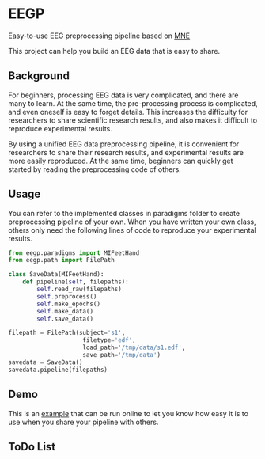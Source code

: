 # EEGP
Easy-to-use EEG preprocessing pipeline based on [MNE][]

This project can help you build an EEG data  that is easy to share.

## Background
For beginners, processing EEG data is very complicated, and there are many to learn. At the same time, the pre-processing process is complicated, and even oneself is easy to forget details. This increases the difficulty for researchers to share scientific research results, and also makes it difficult to reproduce experimental results.

By using a unified EEG data preprocessing pipeline, it is convenient for researchers to share their research results, and experimental results are more easily reproduced. At the same time, beginners can quickly get started by reading the preprocessing code of others.

## Usage
You can refer to the implemented classes in paradigms folder to create preprocessing pipeline of your own.
When you have written your own class, others only need the following lines of code to reproduce your experimental results.

```python
from eegp.paradigms import MIFeetHand
from eegp.path import FilePath

class SaveData(MIFeetHand):
    def pipeline(self, filepaths):
        self.read_raw(filepaths)
        self.preprocess()
        self.make_epochs()
        self.make_data()
        self.save_data()

filepath = FilePath(subject='s1',
                     filetype='edf',
                     load_path='/tmp/data/s1.edf',
                     save_path='/tmp/data')
savedata = SaveData()
savedata.pipeline(filepaths)
```

## Demo
This is an [example][] that can be run online to let you know how easy it is to use when you share your pipeline with others.

## ToDo List



[MNE]:https://mne.tools/stable/index.html "MNE"
[example]:https://colab.research.google.com/drive/19hgfVbP47Ib-JUq4dyVxy77_INOAkSIG?usp=sharing "example"